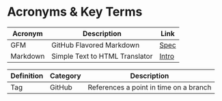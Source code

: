 # Acronyms & Key Terms

Acronym | Description | Link
--- | --- | ---
GFM | GitHub Flavored Markdown | [Spec](https://github.github.com/gfm/)
Markdown | Simple Text to HTML Translator | [Intro](https://daringfireball.net/projects/markdown/)

Definition | Category | Description
--- | --- | ---
Tag | GitHub | References a point in time on a branch 


